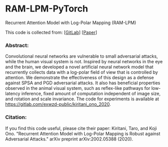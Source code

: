 # RAM-LPM-PyTorch
Recurrent Attention Model with Log-Polar Mapping (RAM-LPM) 

This code is collected from: [[GitLab](https://gitlab.com/exwzd-public/kiritani_ono_2020)] [[Paper](https://arxiv.org/pdf/2002.05388.pdf)] 

### Abstract: 
Convolutional neural networks are vulnerable to small adversarial attacks, while the human visual system is not. Inspired by neural networks in the eye and the brain, we developed a novel
artificial neural network model that recurrently collects data with a log-polar field of view that is controlled by attention. We demonstrate the effectiveness of this design as a defense against SPSA
and PGD adversarial attacks. It also has beneficial properties observed in the animal visual system, such as reflex-like pathways for low-latency inference, fixed amount of computation independent
of image size, and rotation and scale invariance. The code for experiments is available at https://gitlab.com/exwzd-public/kiritani_ono_2020.


### Citation: 
If you find this code useful, please cite their paper: 
Kiritani, Taro, and Koji Ono. "Recurrent Attention Model with Log-Polar Mapping is Robust against Adversarial Attacks." arXiv preprint arXiv:2002.05388 (2020).
